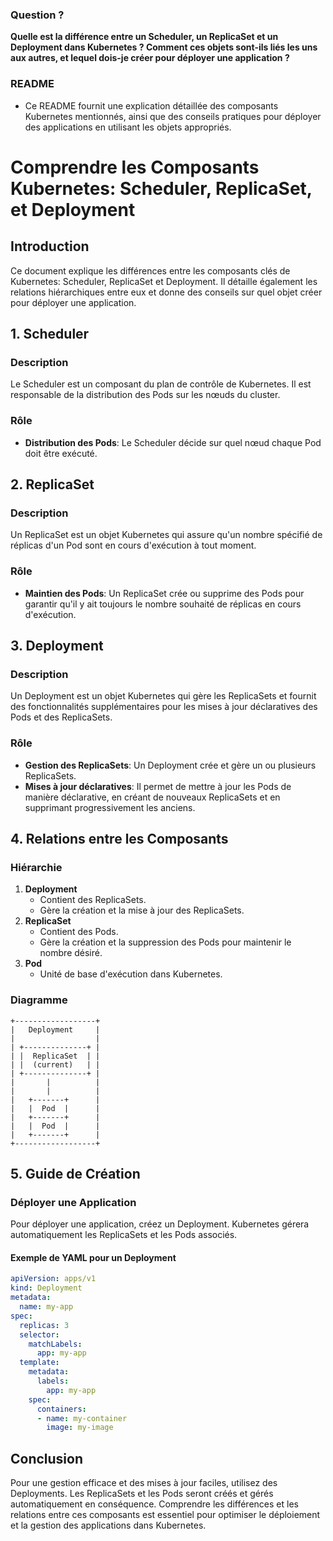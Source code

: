 ### Question ? 

**Quelle est la différence entre un Scheduler, un ReplicaSet et un Deployment dans Kubernetes ? Comment ces objets sont-ils liés les uns aux autres, et lequel dois-je créer pour déployer une application ?**


### README

- Ce README fournit une explication détaillée des composants Kubernetes mentionnés, ainsi que des conseils pratiques pour déployer des applications en utilisant les objets appropriés.

# Comprendre les Composants Kubernetes: Scheduler, ReplicaSet, et Deployment

## Introduction

Ce document explique les différences entre les composants clés de Kubernetes: Scheduler, ReplicaSet et Deployment. Il détaille également les relations hiérarchiques entre eux et donne des conseils sur quel objet créer pour déployer une application.

## 1. Scheduler

### Description
Le Scheduler est un composant du plan de contrôle de Kubernetes. Il est responsable de la distribution des Pods sur les nœuds du cluster.

### Rôle
- **Distribution des Pods**: Le Scheduler décide sur quel nœud chaque Pod doit être exécuté.

## 2. ReplicaSet

### Description
Un ReplicaSet est un objet Kubernetes qui assure qu'un nombre spécifié de réplicas d'un Pod sont en cours d'exécution à tout moment.

### Rôle
- **Maintien des Pods**: Un ReplicaSet crée ou supprime des Pods pour garantir qu'il y ait toujours le nombre souhaité de réplicas en cours d'exécution.

## 3. Deployment

### Description
Un Deployment est un objet Kubernetes qui gère les ReplicaSets et fournit des fonctionnalités supplémentaires pour les mises à jour déclaratives des Pods et des ReplicaSets.

### Rôle
- **Gestion des ReplicaSets**: Un Deployment crée et gère un ou plusieurs ReplicaSets.
- **Mises à jour déclaratives**: Il permet de mettre à jour les Pods de manière déclarative, en créant de nouveaux ReplicaSets et en supprimant progressivement les anciens.

## 4. Relations entre les Composants

### Hiérarchie

1. **Deployment**
   - Contient des ReplicaSets.
   - Gère la création et la mise à jour des ReplicaSets.
2. **ReplicaSet**
   - Contient des Pods.
   - Gère la création et la suppression des Pods pour maintenir le nombre désiré.
3. **Pod**
   - Unité de base d'exécution dans Kubernetes.

### Diagramme

```
+------------------+
|   Deployment     |
|                  |
| +--------------+ |
| |  ReplicaSet  | |
| |  (current)   | |
| +--------------+ |
|       |          |
|       |          |
|   +-------+      |
|   |  Pod  |      |
|   +-------+      |
|   |  Pod  |      |
|   +-------+      |
+------------------+
```

## 5. Guide de Création

### Déployer une Application

Pour déployer une application, créez un Deployment. Kubernetes gérera automatiquement les ReplicaSets et les Pods associés.

#### Exemple de YAML pour un Deployment

```yaml
apiVersion: apps/v1
kind: Deployment
metadata:
  name: my-app
spec:
  replicas: 3
  selector:
    matchLabels:
      app: my-app
  template:
    metadata:
      labels:
        app: my-app
    spec:
      containers:
      - name: my-container
        image: my-image
```

## Conclusion

Pour une gestion efficace et des mises à jour faciles, utilisez des Deployments. Les ReplicaSets et les Pods seront créés et gérés automatiquement en conséquence. Comprendre les différences et les relations entre ces composants est essentiel pour optimiser le déploiement et la gestion des applications dans Kubernetes.


